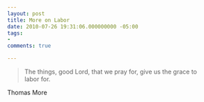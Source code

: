 ```yaml
---
layout: post
title: More on Labor
date: 2010-07-26 19:31:06.000000000 -05:00
tags:
- 
comments: true

---
```

<blockquote>The things, good Lord, that we pray for, give us the grace to<br />
labor for.</p></blockquote>
<div class="attribution">Thomas More</div>
